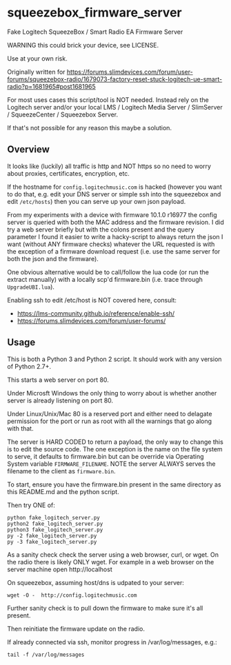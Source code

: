 # squeezebox_firmware_server

Fake Logitech SqueezeBox / Smart Radio EA Firmware Server

WARNING this could brick your device, see LICENSE.

Use at your own risk.

Originally written for https://forums.slimdevices.com/forum/user-forums/squeezebox-radio/1679073-factory-reset-stuck-logitech-ue-smart-radio?p=1681965#post1681965

For most uses cases this script/tool is NOT needed.
Instead rely on the Logitech server and/or your local LMS / Logitech Media Server / SlimServer / SqueezeCenter / Squeezebox Server.

If that's not possible for any reason this maybe a solution.

## Overview

It looks like (luckily) all traffic is http and NOT https so no need to
worry about proxies, certificates, encryption, etc.

If the hostname for `config.logitechmusic.com` is hacked (however you want to
do that, e.g. edit your DNS server or simple ssh into the squeezebox and
edit `/etc/hosts`) then you can serve up your own json payload.

From my experiments with a device with firmware 10.1.0 r16977 the config
server is queried with both the MAC address and the firmware revision.
I did try a web server briefly but with the colons present and the query
parameter I found it easier to write a hacky-script to always return the
json I want (without ANY firmware checks) whatever the URL requested is
with the exception of a firmware download request (i.e. use the same
server for both the json and the firmware).

One obvious alternative would be to call/follow the lua code (or run the
extract manually) with a locally scp'd firmware.bin (i.e. trace through
`UpgradeUBI.lua`).

Enabling ssh to edit /etc/host is NOT covered here, consult:

  * https://lms-community.github.io/reference/enable-ssh/
  * https://forums.slimdevices.com/forum/user-forums/


## Usage

This is both a Python 3 and Python 2 script. It should work with any version of Python 2.7+.

This starts a web server on port 80.

Under Microsft Windows the only thing to worry about is whether another
server is already listening on port 80.

Under Linux/Unix/Mac 80 is a reserved port and either need to delagate
permission for the port or run as root with all the warnings that go
along with that.

The server is HARD CODED to return a payload, the only way to change
this is to edit the source code. The one exception is the name on the
file system to serve, it defaults to firmware.bin but can be override
via Operating System variable `FIRMWARE_FILENAME`.
NOTE the server ALWAYS serves the filename to the client as `firmware.bin`.

To start, ensure you have the firmware.bin present in the same directory
as this README.md and the python script.

Then try ONE of:

    python fake_logitech_server.py
    python2 fake_logitech_server.py
    python3 fake_logitech_server.py
    py -2 fake_logitech_server.py
    py -3 fake_logitech_server.py

As a sanity check check the server using a web browser, curl, or wget. On the radio there is likely ONLY wget.
For example in a web browser on the server machine open http://localhost

On squeezebox, assuming host/dns is udpated to your server:

    wget -O -  http://config.logitechmusic.com

Further sanity check is to pull down the firmware to make sure it's all present.

Then reinitiate the firmware update on the radio.

If already connected via ssh, monitor progress in /var/log/messages, e.g.:

    tail -f /var/log/messages
